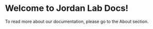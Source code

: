 # Welcome to Jordan Lab Docs!

To read more about our documentation, please go to the About section.
